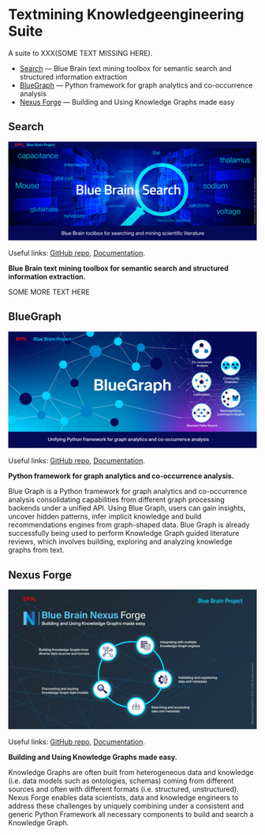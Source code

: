 # Textmining Knowledgeengineering Suite
A suite to XXX(SOME TEXT MISSING HERE).

- [Search](#search) — Blue Brain text mining toolbox for semantic search and structured information extraction
- [BlueGraph](#bluegraph) — Python framework for graph analytics and co-occurrence analysis
- [Nexus Forge](#nexus-forge) — Building and Using Knowledge Graphs made easy


## Search

<img alt="Search Banner" src="https://github.com/BlueBrain/Search/raw/master/docs/source/logo/BlueBrainSearch_banner.jpg" width="600"/>

Useful links:
[GitHub repo](https://github.com/BlueBrain/Search),
[Documentation](https://blue-brain-search.readthedocs.io/en/latest/).

**Blue Brain text mining toolbox for semantic search and structured information extraction.**

SOME MORE TEXT HERE


## BlueGraph

<img alt="BlueGraph Banner" src="https://github.com/BlueBrain/BlueGraph/raw/master/examples/figures/BBP_Blue_Graph_banner.jpg" width="600"/>

Useful links:
[GitHub repo](https://github.com/BlueBrain/BlueGraph),
[Documentation](https://bluegraph.readthedocs.io/en/latest/).

**Python framework for graph analytics and co-occurrence analysis.**

Blue Graph is a Python framework for graph analytics and co-occurrence analysis consolidating capabilities from different graph processing backends under a unified API. Using Blue Graph, users can gain insights, uncover hidden patterns, infer implicit knowledge and build recommendations engines from graph-shaped data. Blue Graph is already successfully being used to perform Knowledge Graph guided literature reviews, which involves building, exploring and analyzing knowledge graphs from text.

## Nexus Forge

<img alt="Nexus-Forge Banner" src="https://raw.githubusercontent.com/BlueBrain/nexus-forge/master/docs/source/assets/bbnforge" width="600"/>


Useful links:
[GitHub repo](https://github.com/BlueBrain/nexus-forge),
[Documentation](https://nexus-forge.readthedocs.io/en/latest/).

**Building and Using Knowledge Graphs made easy.**

Knowledge Graphs are often built from heterogeneous data and knowledge (i.e. data models such as ontologies, schemas) coming from different sources and often with different formats (i.e. structured, unstructured). Nexus Forge enables data scientists, data and knowledge engineers to address these challenges by uniquely combining under a consistent and generic Python Framework all necessary components to build and search a Knowledge Graph.

